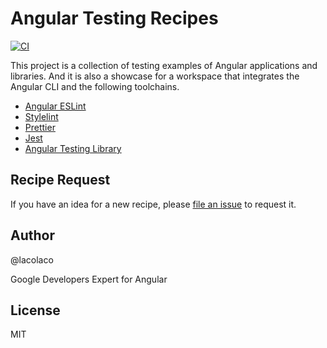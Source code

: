 # Angular Testing Recipes

[![CI](https://github.com/lacolaco/angular-testing-recipes/actions/workflows/ci.yml/badge.svg)](https://github.com/lacolaco/angular-testing-recipes/actions/workflows/ci.yml)

This project is a collection of testing examples of Angular applications and libraries. And it is also a showcase for a workspace that integrates the Angular CLI and the following toolchains.

- [Angular ESLint](https://github.com/angular-eslint/angular-eslint)
- [Stylelint](https://stylelint.io/)
- [Prettier](https://prettier.io/)
- [Jest](https://jestjs.io/)
- [Angular Testing Library](https://github.com/testing-library/angular-testing-library)

## Recipe Request

If you have an idea for a new recipe, please [file an issue](https://github.com/lacolaco/angular-testing-recipes/issues/new) to request it.

## Author

@lacolaco

Google Developers Expert for Angular

## License

MIT
